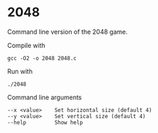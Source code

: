 # 2048

Command line version of the 2048 game.

Compile with
```
gcc -O2 -o 2048 2048.c
```
Run with 
```
./2048
```
Command line arguments
```
--x <value>    Set horizontal size (default 4)
--y <value>    Set vertical size (default 4)
--help         Show help
```
